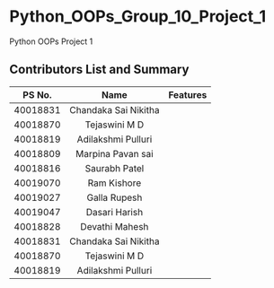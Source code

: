 # Python_OOPs_Group_10_Project_1
Python OOPs Project 1


## Contributors List and Summary

|PS No. |  Name   |    Features    |
|:---:|:---:|:---:|
| 40018831 | Chandaka Sai Nikitha |  |
| 40018870 | Tejaswini M D |   |
| 40018819 | Adilakshmi Pulluri |   |
| 40018809 | Marpina Pavan sai | |
| 40018816 | Saurabh Patel | |
| 40019070 | Ram Kishore | |
| 40019027 | Galla Rupesh |  |
| 40019047 | Dasari Harish |   |
| 40018828 | Devathi Mahesh |   |
| 40018831 | Chandaka Sai Nikitha |  |
| 40018870 | Tejaswini M D |   |
| 40018819 | Adilakshmi Pulluri |   |
